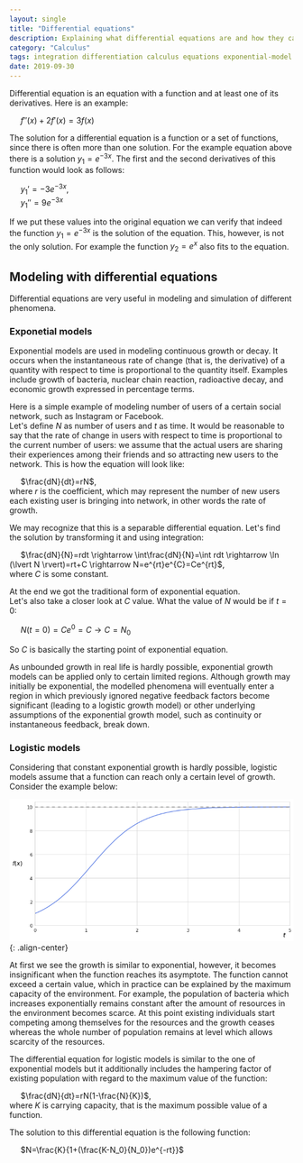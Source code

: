```yaml
---
layout: single
title: "Differential equations"
description: Explaining what differential equations are and how they can be used in modeling
category: "Calculus"
tags: integration differentiation calculus equations exponential-model logistic-model
date: 2019-09-30
---
```


Differential equation is an equation with a function and at least one of its derivatives. Here is an example:

&nbsp;&nbsp;&nbsp;&nbsp;
$f'' (x) + 2f'(x) = 3f(x)$

The solution for a differential equation is a function or a set of functions, since there is often more than one solution. For the example equation above there is a solution $y_1=e^{-3x}$.
The first and  the second derivatives of this function would look as follows:

&nbsp;&nbsp;&nbsp;&nbsp;
$y_1' = -3e^{-3x}$,<br>
&nbsp;&nbsp;&nbsp;&nbsp;
$y_1'' = 9e^{-3x}$

If we put these values into the original equation we can verify that indeed the function $y_1=e^{-3x}$ is the solution of the equation. This, however, is not the only solution. For example the function $y_2=e^x$ also fits to the equation.

## Modeling with differential equations

Differential equations are very useful in modeling and simulation of different phenomena.

### Exponetial models

Exponential models are used in modeling continuous growth or decay. It occurs when the instantaneous rate of change (that is, the derivative) of a quantity with respect to time is proportional to the quantity itself. Examples include growth of bacteria, nuclear chain reaction, radioactive decay, and economic growth expressed in percentage terms.

Here is a simple example of modeling number of users of a certain social network, such as Instagram or Facebook.<br>
Let's define $N$ as number of users and $t$ as time. It would be reasonable to say that the rate of change in users with respect to time is proportional to the current number of users: we assume that the actual users are sharing their experiences among their friends and so attracting new users to the network. This is how the equation will look like:

&nbsp;&nbsp;&nbsp;&nbsp;
$\frac{dN}{dt}=rN$,<br>
where $r$ is the coefficient, which may represent the number of new users each existing user is bringing into network, in other words the rate of growth.

We may recognize that this is a separable differential equation. Let's find the solution by transforming it and using integration:

&nbsp;&nbsp;&nbsp;&nbsp;
$\frac{dN}{N}=rdt \rightarrow \int\frac{dN}{N}=\int rdt \rightarrow \ln (\lvert N \rvert)=rt+C \rightarrow N=e^{rt}e^{C}=Ce^{rt}$,<br>
where $C$ is some constant.

At the end we got the traditional form of exponential equation.<br>
Let's also take a closer look at $C$ value. What the value of $N$ would be if $t=0$:

&nbsp;&nbsp;&nbsp;&nbsp;
$N(t=0)=Ce^{0}=C \rightarrow C=N_0$

So $C$ is basically the starting point of exponential equation.

As unbounded growth in real life is hardly possible, exponential growth models can be applied only to certain limited regions. Although growth may initially be exponential, the modelled phenomena will eventually enter a region in which previously ignored negative feedback factors become significant (leading to a logistic growth model) or other underlying assumptions of the exponential growth model, such as continuity or instantaneous feedback, break down.

### Logistic models

Considering that constant exponential growth is hardly possible, logistic models assume that a function can reach only a certain level of growth. Consider the example below:

![](/assets/images/calculus/plot_logistic_equation.png){: .align-center}

At first we see the growth is similar to exponential, however, it becomes insignificant when the function reaches its asymptote. The function cannot exceed a certain value, which in practice can be explained by the maximum capacity of the environment. For example, the population of bacteria which increases exponentially remains constant after the amount of resources in the environment becomes scarce. At this point existing individuals start competing among themselves for the resources and the growth ceases whereas the whole number of population remains at level which allows scarcity of the resources.

The differential equation for logistic models is similar to the one of exponential models but it additionally includes the hampering factor of existing population with regard to the maximum value of the function:

&nbsp;&nbsp;&nbsp;&nbsp;
$\frac{dN}{dt}=rN(1-\frac{N}{K})$,<br>
where $K$ is carrying capacity, that is the maximum possible value of a function.

The solution to this differential equation is the following function:

&nbsp;&nbsp;&nbsp;&nbsp;
$N=\frac{K}{1+(\frac{K-N_0}{N_0})e^{-rt}}$
